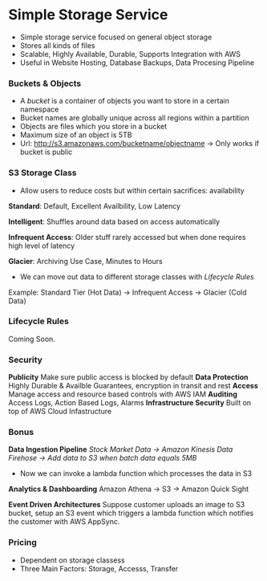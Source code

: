 # Simple Storage Service

- Simple storage service focused on general object storage
- Stores all kinds of files
- Scalable, Highly Available, Durable, Supports Integration with AWS
- Useful in Website Hosting, Database Backups, Data Procesing Pipeline

### Buckets & Objects

- A *bucket* is a container of objects you want to store in a certain namespace
- Bucket names are globally unique across all regions within a partition
- Objects are files which you store in a bucket
- Maximum size of an object is 5TB
- Url: http://s3.amazonaws.com/bucketname/objectname -> Only works if bucket is public

### S3 Storage Class

- Allow users to reduce costs but within certain sacrifices: availability

**Standard**: Default, Excellent Availbility, Low Latency

**Intelligent**: Shuffles around data based on access automatically

**Infrequent Access**: Older stuff rarely accessed but when done requires high level of latency

**Glacier**: Archiving Use Case, Minutes to Hours

- We can move out data to different storage classes with *Lifecycle Rules*

Example: Standard Tier (Hot Data) -> Infrequent Access -> Glacier (Cold Data)

### Lifecycle Rules
Coming Soon.

### Security

**Publicity** Make sure public access is blocked by default
**Data Protection** Highly Durable & Availble Guarantees, encryption in transit and rest
**Access** Manage access and resource based controls with AWS IAM
**Auditing** Access Logs, Action Based Logs, Alarms
**Infrastructure Security** Built on top of AWS Cloud Infastructure

### Bonus

**Data Ingestion Pipeline**
*Stock Market Data -> Amazon Kinesis Data Firehose -> Add data to S3 when batch data equals 5MB*
* Now we can invoke a lambda function which processes the data in S3


**Analytics & Dashboarding**
Amazon Athena -> S3 -> Amazon Quick Sight

**Event Driven Architectures**
Suppose customer uploads an image to S3 bucket, setup an S3 event which triggers a lambda function which notifies the customer with AWS AppSync.

### Pricing

- Dependent on storage classess
- Three Main Factors: Storage, Accesss, Transfer

